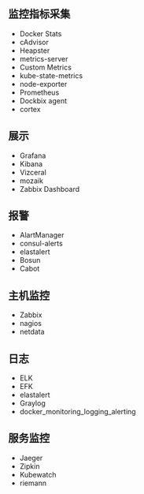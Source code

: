 

## 监控指标采集

- Docker Stats
- cAdvisor
- Heapster
- metrics-server
- Custom Metrics
- kube-state-metrics
- node-exporter
- Prometheus
- Dockbix agent
- cortex

## 展示

- Grafana
- Kibana
- Vizceral
- mozaik
- Zabbix Dashboard



## 报警

- AlartManager
- consul-alerts
- elastalert
- Bosun
- Cabot

## 主机监控

- Zabbix
- nagios
- netdata

## 日志

- ELK 
- EFK
- elastalert
- Graylog
- docker_monitoring_logging_alerting

## 服务监控

- Jaeger
- Zipkin
- Kubewatch
- riemann

